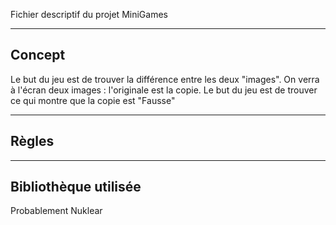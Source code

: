 Fichier descriptif du projet MiniGames


------------
Concept
------------
Le but du jeu est de trouver la différence entre les deux "images".
On verra à l'écran deux images : l'originale est la copie.
Le but du jeu est de trouver ce qui montre que la copie est "Fausse"

------------
Règles
------------

------------
Bibliothèque utilisée
------------
Probablement Nuklear